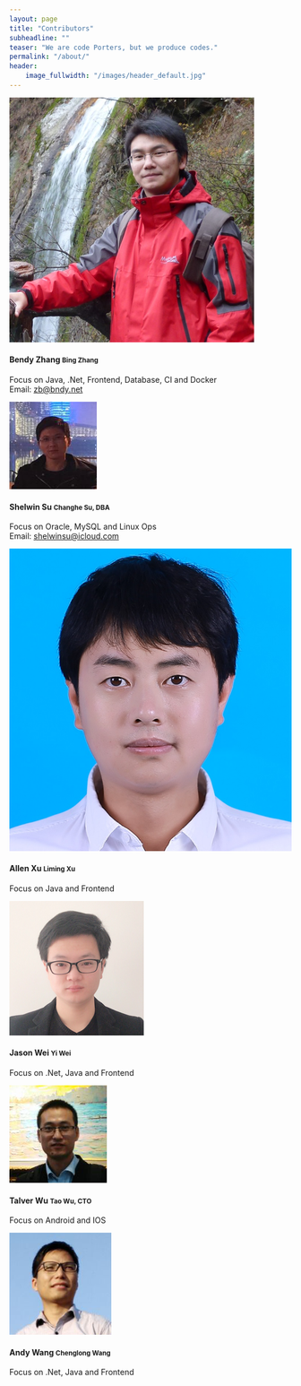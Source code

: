 ```yaml
---
layout: page
title: "Contributors"
subheadline: ""
teaser: "We are code Porters, but we produce codes."
permalink: "/about/"
header:
    image_fullwidth: "/images/header_default.jpg"
---
```


<div class="page-about">
  <div class="user-list">
    <div class="item">
      <img src="/images/contributors/bendy.png" title="Bendy Zhang" alt="Bendy Zhang" />
      <div class="body">
        <h4>Bendy Zhang <small>Bing Zhang</small></h4>
        <p>
          Focus on Java, .Net, Frontend, Database, CI and Docker
          <br />
          Email: <a href="mailto:zb@bndy.net">zb@bndy.net</a>
        </p>
      </div>
    </div>
    <div class="item">
      <img src="/images/contributors/shelwin.png" title="Shelwin Su" alt="Shelwin Su" />
      <div class="body">
        <h4>Shelwin Su <small>Changhe Su, DBA</small></h4>
        <p>
          Focus on Oracle, MySQL and Linux Ops
         <br />
        Email: <a href="mailto:shelwinsu@icloud.com">shelwinsu@icloud.com</a>
       </p>
      </div>
    </div>
    <div class="item">
      <img src="/images/contributors/allen.png" title="Allen Xu" alt="Allen Xu" />
      <div class="body">
        <h4>Allen Xu <small>Liming Xu</small></h4>
        <p>Focus on Java and Frontend</p>
      </div>
    </div>
    <div class="item">
      <img src="/images/contributors/jason.png" title="Jason Wei" alt="Jason Wei" />
      <div class="body">
        <h4>Jason Wei <small>Yi Wei</small></h4>
        <p>Focus on .Net, Java and Frontend</p>
      </div>
    </div>
    <div class="item">
      <img src="/images/contributors/talver.png" title="Talver Wu" alt="Talver Wu" />
      <div class="body">
        <h4>Talver Wu <small>Tao Wu, CTO</small></h4>
        <p>Focus on Android and IOS</p>
      </div>
    </div>
    <div class="item">
      <img src="/images/contributors/andy.png" title="Andy Wang" alt="Andy Wang" />
      <div class="body">
        <h4>Andy Wang <small>Chenglong Wang</small></h4>
        <p>Focus on .Net, Java and Frontend</p>
      </div>
    </div>

  </div>
</div>
